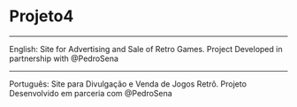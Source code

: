 # Projeto4
-------------------------------------------------------------------------------------------------------------------------------------------------------------------------

English:
      Site for Advertising and Sale of Retro Games.
      Project Developed in partnership with @PedroSena      

-------------------------------------------------------------------------------------------------------------------------------------------------------------------------

Português:
        Site para Divulgação e Venda de Jogos Retrô.
        Projeto Desenvolvido em parceria com @PedroSena
